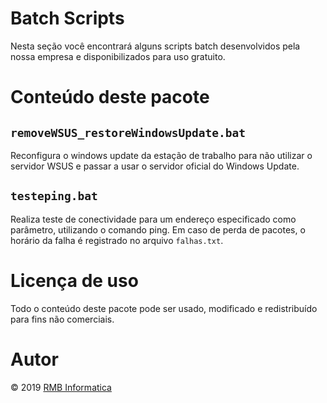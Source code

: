 # Batch Scripts
Nesta seção você encontrará alguns scripts batch desenvolvidos pela nossa empresa e disponibilizados para uso gratuito.

# Conteúdo deste pacote
## `removeWSUS_restoreWindowsUpdate.bat`
Reconfigura o windows update da estação de trabalho para não utilizar o servidor WSUS e passar a usar o servidor oficial do Windows Update.

## `testeping.bat`
Realiza teste de conectividade para um endereço especificado como parâmetro, utilizando o comando ping. Em caso de perda de pacotes, o horário da falha é registrado no arquivo `falhas.txt`.

# Licença de uso
Todo o conteúdo deste pacote pode ser usado, modificado e redistribuído para fins não comerciais.

# Autor
© 2019 [RMB Informatica](www.rmbinformatica.com)

